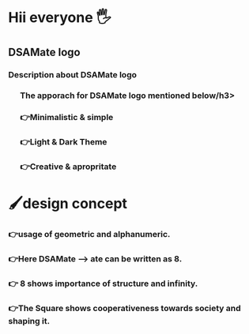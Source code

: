 <h1>Hii everyone 🖐️</h1>
<h2> DSAMate logo </h2>
<h3>Description about DSAMate logo</h3>
<ul>
  <h3>The apporach for DSAMate logo mentioned below/h3>
    <br>
  <h3>👉Minimalistic & simple</h3>
  <h3>👉Light & Dark Theme </h3>
  <h3>👉Creative & apropritate</h3>
</ul>
<p>
  <h1>🖌️design concept</h1>
  <h3>👉usage of geometric and alphanumeric. </h3>
  <h3>👉Here DSAMate --> ate can be written as 8. </h3>
  <h3>👉 8 shows importance of structure and infinity. </h3>
  <h3>👉The Square shows cooperativeness towards society and shaping it. </h3>
</p>
